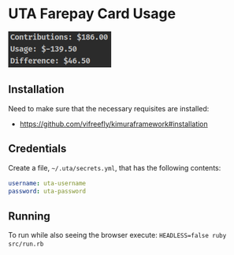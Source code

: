 # UTA Farepay Card Usage

![output](./docs/uta-usage.png)

## Installation

Need to make sure that the necessary requisites are installed: 

* https://github.com/vifreefly/kimuraframework#installation

## Credentials

Create a file, `~/.uta/secrets.yml`, that has the following contents: 

```yaml
username: uta-username
password: uta-password
```

## Running

To run while also seeing the browser execute: `HEADLESS=false ruby src/run.rb`

